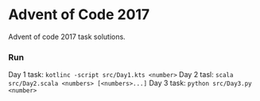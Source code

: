 # Advent of Code 2017

Advent of code 2017 task solutions.

### Run

Day 1 task: `kotlinc -script src/Day1.kts <number>`
Day 2 tasl: `scala src/Day2.scala <numbers> [<numbers>...]`
Day 3 task: `python src/Day3.py <number>`
